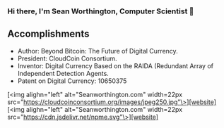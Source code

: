 ### Hi there, I'm Sean Worthington, Computer Scientist 👋

<!--
**worthingtonse/worthingtonse** is a ✨ _special_ ✨ repository because its `README.md` (this file) appears on your GitHub profile.

Here are some ideas to get you started:

- 🔭 I’m currently working on CloudCoin.
- 💬 Ask me about The Theory of Perfect Money...
- 📫 How to reach me: CloudCoin@Protonmail.com
-->

## Accomplishments 
* Author: Beyond Bitcoin: The Future of Digital Currency.
* President: CloudCoin Consortium.
* Inventor: Digital Currency Based on the RAIDA (Redundant Array of Independent Detection Agents. 
* Patent on Digital Currency: 10650375

[<img alighn="left" alt="Seanworthington.com" width=22px src="https://cloudcoinconsortium.org/images/jpeg250.jpg"\>][website]
[<img alighn="left" alt="Seanworthington.com" width=22px src="https://cdn.jsdelivr.net/npme.svg"\>][website]



[website]: http://Seanworthington.com
[twitter]: https://twitter.com/CloudCoinGlobal
[linkdedin]: https://www.linkedin.com/in/sean-worthington-27368613/
[Youtube]: https://www.youtube.com/channel/UCaqzThYCTyFS6pFYw4uMYSg?view_as=subscriber
